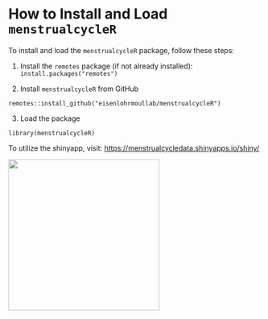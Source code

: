 # How to Install and Load `menstrualcycleR`

To install and load the `menstrualcycleR` package, follow these steps:

1. Install the `remotes` package (if not already installed):
   `install.packages("remotes")`
   

2. Install `menstrualcycleR` from GitHub 

`remotes::install_github("eisenlohrmoullab/menstrualcycleR")`

3. Load the package 

`library(menstrualcycleR)`

To utilize the shinyapp, visit: https://menstrualcycledata.shinyapps.io/shiny/


<img src="https://github.com/user-attachments/assets/0502430c-75d9-4fdb-9b59-f3bafd16bb9c" width="300">

